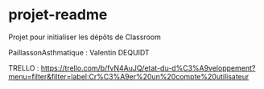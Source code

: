 # projet-readme
Projet pour initialiser les dépôts de Classroom

PaillassonAsthmatique : Valentin DEQUIDT

TRELLO : https://trello.com/b/fvN4AuJQ/etat-du-d%C3%A9veloppement?menu=filter&filter=label:Cr%C3%A9er%20un%20compte%20utilisateur
